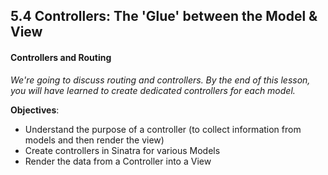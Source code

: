 ## 5.4 Controllers: The 'Glue' between the Model & View


#### Controllers and Routing

*We're going to discuss routing and controllers. By the end of this lesson, you will have learned to create dedicated controllers for each model.*


**Objectives**:
* Understand the purpose of a controller (to collect information from models and then render the view)
* Create controllers in Sinatra for various Models
* Render the data from a Controller into a View
